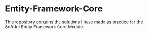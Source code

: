 # Entity-Framework-Core
This repository contains the solutions I have made as practice for the SoftUni Entity Framework Core Module.
